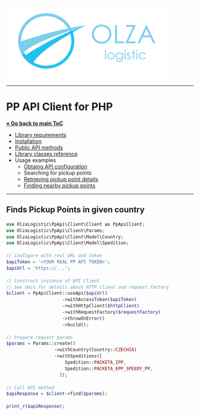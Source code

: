 ![Olza Logistic Logo](../olza-logo-small.png)

---

# PP API Client for PHP

**[« Go back to main ToC](../README.md)**

* [Library requirements](../requirements.md)
* [Installation](../installation.md)
* [Public API methods](../api.md)
* [Library classes reference](../classes.md)
* Usage examples
  * [Obtaing API configuration](config.md)
  * Searching for pickup points
  * [Retrieving pickup point details](detail.md)
  * [Finding nearby pickup points](nearby.md)

---

## Finds Pickup Points in given country

```php
use OlzaLogistic\PpApi\Client\Client as PpApiClient;
use OlzaLogistic\PpApi\Client\Params;
use OlzaLogistic\PpApi\Client\Model\Country;
use OlzaLogistic\PpApi\Client\Model\Spedition;

// Configure with real URL and token
$apiToken = '<YOUR REAL PP API TOKEN>';
$apiUrl = 'https://...';

// Construct instance of API Client
// See docs for details about HTTP client and request factory
$client = PpApiClient::useApi($apiUrl)
                     ->withAccessToken($apiToken)
                     ->withHttpClient($httpClient)
                     ->withRequestFactory($requestFactory)
                     ->throwOnError()
                     ->build();

// Prepare request params
$params = Params::create()
                  ->withCountry(Country::CZECHIA)
                  ->withSpeditions([
                      Spedition::PACKETA_IPP,
                      Spedition::PACKETA_EPP_SPEEDY_PP,
                    ]);

// Call API method
$apiResponse = $client->find($params);

print_r($apiResponse);
```
